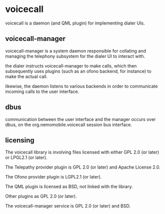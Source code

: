 # voicecall

voicecall is a daemon (and QML plugin) for implementing dialer UIs.

## voicecall-manager

voicecall-manager is a system daemon responsible for collating and managing 
the telephony subsystem for the dialer UI to interact with.

the dialer instructs voicecall-manager to make calls, which then subsequently
uses plugins (such as an ofono backend, for instance) to make the actual call.

likewise, the daemon listens to various backends in order to communicate
incoming calls to the user interface.

## dbus

communication between the user interface and the manager occurs over dbus, on
the org.nemomobile.voicecall session bus interface.

## licensing

The voicecall library is involving files licensed with either
GPL 2.0 (or later) or LPGL2.1 (or later).

The Telepathy provider plugin is GPL 2.0 (or later) and
Apache License 2.0.

The Ofono provider plugin is LGPL2.1 (or later).

The QML plugin is licensed as BSD, not linked with the library.

Other plugins as GPL 2.0 (or later).

The voicecall-manager service is GPL 2.0 (or later) and BSD.
